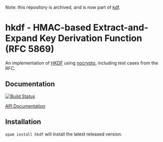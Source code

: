 Note: this repository is archived, and is now part of [kdf](https://github.com/robur-coop/kdf).

# hkdf - HMAC-based Extract-and-Expand Key Derivation Function (RFC 5869)

An implementation of [HKDF](https://tools.ietf.org/html/rfc5869) using
[nocrypto](https://github.com/mirleft/ocaml-nocrypto), including test cases from
the RFC.

## Documentation

[![Build Status](https://travis-ci.org/hannesm/ocaml-hkdf.svg?branch=master)](https://travis-ci.org/hannesm/ocaml-hkdf)

[API Documentation](https://hannesm.github.io/ocaml-hkdf/doc)

## Installation

`opam install hkdf` will install the latest released version.

